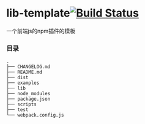 # lib-template[![Build Status](https://travis-ci.org/lanjingling0510/lib-template.svg?branch=master)](https://travis-ci.org/lanjingling0510/lib-template)

一个前端js的npm插件的模板

### 目录
```
.
├── CHANGELOG.md
├── README.md
├── dist
├── examples
├── lib
├── node_modules
├── package.json
├── scripts
├── test
└── webpack.config.js

```

